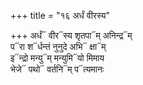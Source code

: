 +++
title = "१६ अर्धं वीरस्य"

+++
अर्धं᳓ वीर᳓स्य शृतपा᳓म् अनिन्द्र᳓म्  
प᳓रा श᳓र्धन्तं नुनुदे अभि᳓ क्षा᳓म्  
इ᳓न्द्रो मन्यु᳓म् मन्युमि᳓यो मिमाय  
भेजे᳓ पथो᳓ वर्तनि᳓म् प᳓त्यमानः